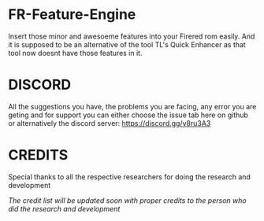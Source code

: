 # FR-Feature-Engine
Insert those minor and awesoeme features into your Firered rom easily. And it is supposed to be an alternative of the tool TL's Quick Enhancer as that tool now doesnt have those features in it.


# DISCORD
All the suggestions you have, the problems you are facing, any error you are geting and for support you can either choose the issue tab here on github or alternatively the discord server:
https://discord.gg/y8ru3A3

# CREDITS
Special thanks to all the respective researchers for doing the research and development

*The credit list will be updated soon with proper credits to the person who did the research and development*
